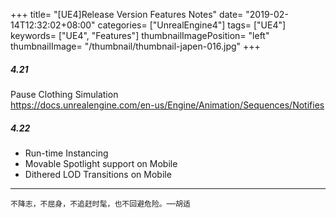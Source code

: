 +++
title= "[UE4]Release Version Features Notes"
date= "2019-02-14T12:32:02+08:00"
categories= ["UnrealEngine4"]
tags= ["UE4"]
keywords= ["UE4", "Features"]
thumbnailImagePosition= "left"
thumbnailImage= "/thumbnail/thumbnail-japen-016.jpg"
+++

##### 4.21
<!--more-->
Pause Clothing Simulation  
https://docs.unrealengine.com/en-us/Engine/Animation/Sequences/Notifies

##### 4.22

* Run-time Instancing
* Movable Spotlight support on Mobile
* Dithered LOD Transitions on Mobile

***
`不降志，不屈身，不追赶时髦，也不回避危险。──胡适`